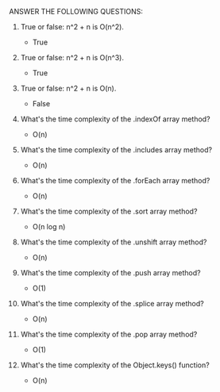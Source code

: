 ANSWER THE FOLLOWING QUESTIONS:

1. True or false: n^2 + n is O(n^2). 
    - True

2. True or false: n^2 + n is O(n^3).
    - True

3. True or false: n^2 + n is O(n).
    - False

4. What's the time complexity of the .indexOf array method?
    - O(n)

5. What's the time complexity of the .includes array method?
    - O(n)

6. What's the time complexity of the .forEach array method?
    - O(n)

7. What's the time complexity of the .sort array method?
    - O(n log n)

8. What's the time complexity of the .unshift array method?
    - O(n)

9. What's the time complexity of the .push array method?
    - O(1)

10. What's the time complexity of the .splice array method?
    - O(n)

11. What's the time complexity of the .pop array method?
    - O(1)

12. What's the time complexity of the Object.keys() function?
    - O(n)